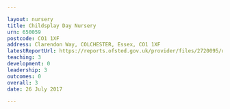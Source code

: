 ```yaml
---

layout: nursery
title: Childsplay Day Nursery
urn: 650059
postcode: CO1 1XF
address: Clarendon Way, COLCHESTER, Essex, CO1 1XF
latestReportUrl: https://reports.ofsted.gov.uk/provider/files/2720095/urn/650059.pdf
teaching: 3
development: 0
leadership: 3
outcomes: 0
overall: 3
date: 26 July 2017

---
```

